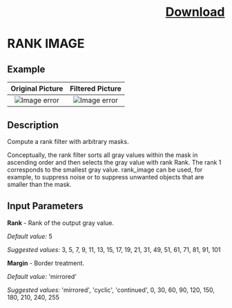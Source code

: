 # <p align="right"><a class="github-button" aria-label="Download ntkme/github-buttons on GitHub" href="https://github.com/Balluff-BVS/halconscripts/raw/master/Filters/Smoothing/Rank/RankImage/rank_image.zip" data-icon="octicon-cloud-download">Download</a></p>


RANK IMAGE
==========

## Example

Original Picture             | Filtered Picture
:-------------------------:|:-------------------------:
![Image error](https://github.com/Balluff-BVS/halconscripts/blob/master/Filters/Smoothing/Rank/RankImage/original.png?raw=true)  |  ![Image error](https://github.com/Balluff-BVS/halconscripts/blob/master/Filters/Smoothing/Rank/RankImage/rank_image.png?raw=true)

Description
----------

Compute a rank filter with arbitrary masks.

Conceptually, the rank filter sorts all gray values within the mask in ascending order and then selects the gray value with rank Rank. The rank 1 corresponds to the smallest gray value. rank_image can be used, for example, to suppress noise or to suppress unwanted objects that are smaller than the mask.

Input Parameters
----------

**Rank** - Rank of the output gray value.

*Default value:* 5

*Suggested values:* 3, 5, 7, 9, 11, 13, 15, 17, 19, 21, 31, 49, 51, 61, 71, 81, 91, 101

**Margin** - Border treatment.

*Default value:* 'mirrored'

*Suggested values:* 'mirrored', 'cyclic', 'continued', 0, 30, 60, 90, 120, 150, 180, 210, 240, 255
